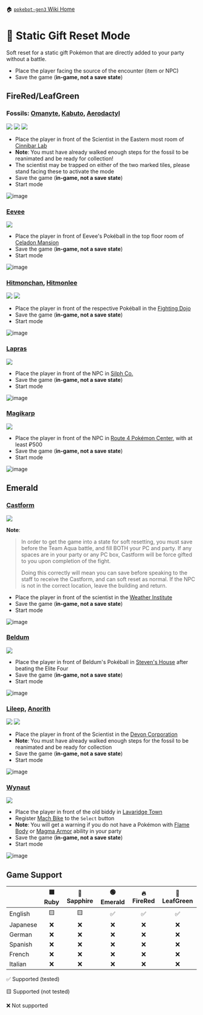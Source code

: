 🏠 [`pokebot-gen3` Wiki Home](../Readme.md)

# 🎁 Static Gift Reset Mode

Soft reset for a static gift Pokémon that are directly added to your party without a battle.

- Place the player facing the source of the encounter (item or NPC)
- Save the game (**in-game, not a save state**)

## FireRed/LeafGreen
### Fossils: [Omanyte](https://bulbapedia.bulbagarden.net/wiki/Omanyte_(Pok%C3%A9mon)), [Kabuto](https://bulbapedia.bulbagarden.net/wiki/Kabuto_(Pok%C3%A9mon)), [Aerodactyl](https://bulbapedia.bulbagarden.net/wiki/Aerodactyl_(Pok%C3%A9mon))

![](../../sprites/pokemon/normal/Omanyte.png)
![](../../sprites/pokemon/normal/Kabuto.png)
![](../../sprites/pokemon/normal/Aerodactyl.png)

- Place the player in front of the Scientist in the Eastern most room of [Cinnibar Lab](https://bulbapedia.bulbagarden.net/wiki/Cinnabar_Island#Cinnabar_Lab)
- **Note**: You must have already walked enough steps for the fossil to be reanimated and be ready for collection!
- The scientist may be trapped on either of the two marked tiles, please stand facing these to activate the mode
- Save the game (**in-game, not a save state**)
- Start mode

![image](../images/gift_frlg_fossils.png)

### [Eevee](https://bulbapedia.bulbagarden.net/wiki/Eevee_(Pok%C3%A9mon))

![](../../sprites/pokemon/normal/Eevee.png)

- Place the player in front of Eevee's Pokéball in the top floor room of [Celadon Mansion](https://bulbapedia.bulbagarden.net/wiki/Celadon_Condominiums)
- Save the game (**in-game, not a save state**)
- Start mode

![image](../images/gift_eevee.png)

### [Hitmonchan](https://bulbapedia.bulbagarden.net/wiki/Hitmonchan_(Pok%C3%A9mon)), [Hitmonlee](https://bulbapedia.bulbagarden.net/wiki/Hitmonlee_(Pok%C3%A9mon))

![](../../sprites/pokemon/normal/Hitmonchan.png)
![](../../sprites/pokemon/normal/Hitmonlee.png)

- Place the player in front of the respective Pokéball  in the [Fighting Dojo](https://bulbapedia.bulbagarden.net/wiki/Fighting_Dojo)
- Save the game (**in-game, not a save state**)
- Start mode

![image](../images/gift_hitmons.png)

### [Lapras](https://bulbapedia.bulbagarden.net/wiki/Lapras_(Pok%C3%A9mon))

![](../../sprites/pokemon/normal/Lapras.png)

- Place the player in front of the NPC in [Silph Co.](https://bulbapedia.bulbagarden.net/wiki/Silph_Co.)
- Save the game (**in-game, not a save state**)
- Start mode

![image](../images/gift_lapras.png)

### [Magikarp](https://bulbapedia.bulbagarden.net/wiki/Magikarp_(Pok%C3%A9mon))

![](../../sprites/pokemon/normal/Magikarp.png)

- Place the player in front of the NPC in [Route 4 Pokémon Center](https://bulbapedia.bulbagarden.net/wiki/Kanto_Route_4), with at least ₽500
- Save the game (**in-game, not a save state**)
- Start mode

![image](../images/gift_magikarp.png)

## Emerald
### [Castform](https://bulbapedia.bulbagarden.net/wiki/Castform_(Pok%C3%A9mon))

![](../../sprites/pokemon/normal/Castform.png)

**Note**:    
> In order to get the game into a state for soft resetting, you must save before the Team Aqua battle, and fill BOTH your PC and party.
> If any spaces are in your party or any PC box, Castform will be force gifted to you upon completion of the fight.
>
> Doing this correctly will mean you can save before speaking to the staff to receive the Castform, and can soft reset as normal.
> If the NPC is not in the correct location, leave the building and return.

- Place the player in front of the scientist in the [Weather Institute](https://bulbapedia.bulbagarden.net/wiki/Weather_Institute)
- Save the game (**in-game, not a save state**)
- Start mode

![image](../images/gift_castform.png)

### [Beldum](https://bulbapedia.bulbagarden.net/wiki/Beldum_(Pok%C3%A9mon))

![](../../sprites/pokemon/normal/Beldum.png)

- Place the player in front of Beldum's Pokéball in [Steven's House](https://bulbapedia.bulbagarden.net/wiki/Mossdeep_City#Steven.27s_house) after beating the Elite Four
- Save the game (**in-game, not a save state**)
- Start mode

![image](../images/gift_beldum.png)

### [Lileep](https://bulbapedia.bulbagarden.net/wiki/Lileep_(Pok%C3%A9mon)), [Anorith](https://bulbapedia.bulbagarden.net/wiki/Anorith_(Pok%C3%A9mon))

![](../../sprites/pokemon/normal/Anorith.png)
![](../../sprites/pokemon/normal/Lileep.png)

- Place the player in front of the Scientist in the [Devon Corporation](https://bulbapedia.bulbagarden.net/wiki/Devon_Corporation)
- **Note**: You must have already walked enough steps for the fossil to be reanimated and be ready for collection
- Save the game (**in-game, not a save state**)
- Start mode

![image](../images/gift_rse_fossils.png)

### [Wynaut](https://bulbapedia.bulbagarden.net/wiki/Wynaut_(Pok%C3%A9mon))

![](../../sprites/pokemon/normal/Wynaut.png)

- Place the player in front of the old biddy in [Lavaridge Town](https://bulbapedia.bulbagarden.net/wiki/Lavaridge_Town)
- Register [Mach Bike](https://bulbapedia.bulbagarden.net/wiki/Mach_Bike) to the `Select` button
- **Note**: You will get a warning if you do not have a Pokémon with [Flame Body](https://bulbapedia.bulbagarden.net/wiki/Flame_Body_(Ability)) or [Magma Armor](https://bulbapedia.bulbagarden.net/wiki/Magma_Armor_(Ability)) ability in your party
- Save the game (**in-game, not a save state**)
- Start mode

![image](../images/gift_wynaut.png)

## Game Support
|          | 🟥 Ruby | 🔷 Sapphire | 🟢 Emerald | 🔥 FireRed | 🌿 LeafGreen |
|:---------|:-------:|:-----------:|:----------:|:----------:|:------------:|
| English  |   🟨    |     🟨      |     ✅      |     ✅      |      ✅       |
| Japanese |    ❌    |      ❌      |     ❌      |     ❌      |      ❌       |
| German   |    ❌    |      ❌      |     ❌      |     ❌      |      ❌       |
| Spanish  |    ❌    |      ❌      |     ❌      |     ❌      |      ❌       |
| French   |    ❌    |      ❌      |     ❌      |     ❌      |      ❌       |
| Italian  |    ❌    |      ❌      |     ❌      |     ❌      |      ❌       |

✅ Supported (tested)

🟨 Supported (not tested)

❌ Not supported
